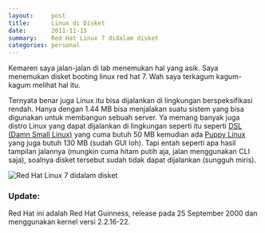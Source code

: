 ```yaml
---
layout:     post
title:      Linux di Disket
date:       2011-11-15
summary:    Red Hat Linux 7 didalam disket
categories: personal
---
```


Kemaren saya jalan-jalan di lab menemukan hal yang asik. Saya menemukan disket booting linux red hat 7. Wah saya terkagum kagum-kagum melihat hal itu.

Ternyata benar juga Linux itu bisa dijalankan di lingkungan berspeksifikasi rendah. Hanya dengan 1.44 MB bisa menjalakan suatu sistem yang bisa digunakan untuk membangun sebuah server. Ya memang banyak juga distro Linux yang dapat dijalankan di lingkungan seperti itu seperti [DSL (Damn Small Linux)](https://id.wikipedia.org/wiki/Damn_Small_Linux) yang cuma butuh 50 MB kemudian ada [Puppy Linux](http://id.wikipedia.org/wiki/Puppy_Linux) yang juga butuh 130 MB (sudah GUI loh). Tapi entah seperti apa hasil tampilan jalannya (mungkin cuma hitam putih aja, jalan menggunakan CLI saja), soalnya disket tersebut sudah tidak dapat dijalankan (sungguh miris).

![Red Hat Linux 7 didalam disket](https://ma9mrg-ch3301.files.1drv.com/y2pt8alxnv235xvpiQOv_9c_yA5Uz7XhBQj4amI0tv-XXUAw-Lk6aYlYuxnLope-USN91MNTSukm24PfjMdzhoMEvSzte34fV62AwxJQZ44WJQ/linux.jpg)

### Update:

Red Hat ini adalah Red Hat Guinness, release pada 25 September 2000	dan menggunakan kernel versi 2.2.16-22.